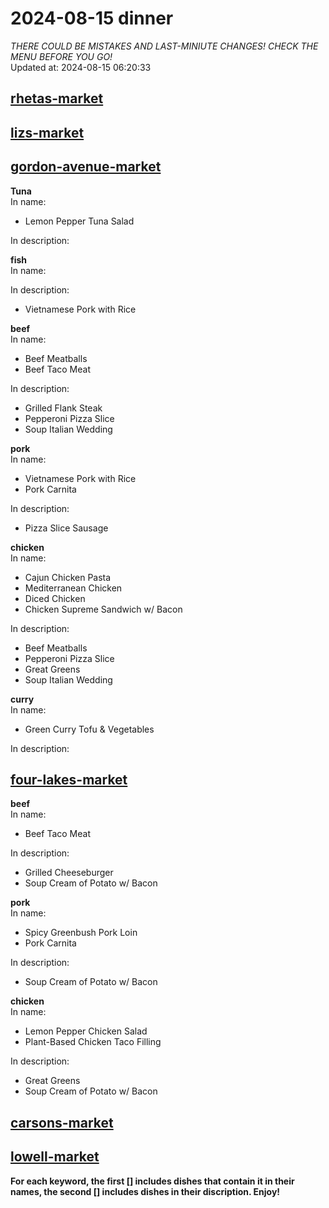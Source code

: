 # 2024-08-15 dinner  
*THERE COULD BE MISTAKES AND LAST-MINIUTE CHANGES! CHECK THE MENU BEFORE YOU GO!*  
Updated at: 2024-08-15 06:20:33  
## [rhetas-market](https://wisc-housingdining.nutrislice.com/menu/rhetas-market/dinner/2024-08-15)  
## [lizs-market](https://wisc-housingdining.nutrislice.com/menu/lizs-market/dinner/2024-08-15)  
## [gordon-avenue-market](https://wisc-housingdining.nutrislice.com/menu/gordon-avenue-market/dinner/2024-08-15)  
**Tuna**  
In name:   
 - Lemon Pepper Tuna Salad  
  
In description:   
  
**fish**  
In name:   
  
In description:   
 - Vietnamese Pork with Rice  
  
**beef**  
In name:   
 - Beef Meatballs  
 - Beef Taco Meat  
  
In description:   
 - Grilled Flank Steak  
 - Pepperoni Pizza Slice  
 - Soup Italian Wedding  
  
**pork**  
In name:   
 - Vietnamese Pork with Rice  
 - Pork Carnita  
  
In description:   
 - Pizza Slice Sausage  
  
**chicken**  
In name:   
 - Cajun Chicken Pasta  
 - Mediterranean Chicken  
 - Diced Chicken  
 - Chicken Supreme Sandwich w/ Bacon  
  
In description:   
 - Beef Meatballs  
 - Pepperoni Pizza Slice  
 - Great Greens  
 - Soup Italian Wedding  
  
**curry**  
In name:   
 - Green Curry Tofu & Vegetables  
  
In description:   
  
## [four-lakes-market](https://wisc-housingdining.nutrislice.com/menu/four-lakes-market/dinner/2024-08-15)  
**beef**  
In name:   
 - Beef Taco Meat  
  
In description:   
 - Grilled Cheeseburger  
 - Soup Cream of Potato w/ Bacon  
  
**pork**  
In name:   
 - Spicy Greenbush Pork Loin  
 - Pork Carnita  
  
In description:   
 - Soup Cream of Potato w/ Bacon  
  
**chicken**  
In name:   
 - Lemon Pepper Chicken Salad  
 - Plant-Based Chicken Taco Filling  
  
In description:   
 - Great Greens  
 - Soup Cream of Potato w/ Bacon  
  
## [carsons-market](https://wisc-housingdining.nutrislice.com/menu/carsons-market/dinner/2024-08-15)  
## [lowell-market](https://wisc-housingdining.nutrislice.com/menu/lowell-market/dinner/2024-08-15)  
  
**For each keyword, the first [] includes dishes that contain it in their names, the second [] includes dishes in their discription. Enjoy!**  
